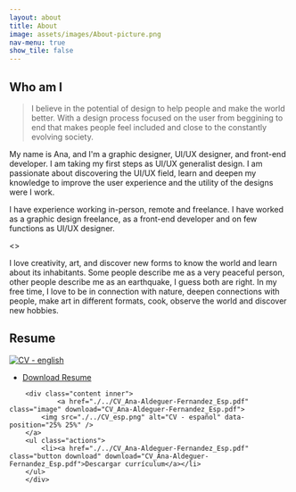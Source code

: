 ```yaml
---
layout: about
title: About
image: assets/images/About-picture.png
nav-menu: true
show_tile: false
---
```


<section id="one">
<h2>Who am I</h2>
<!-- Blockquote -->
<blockquote>I believe in the potential of design to help people and make the world better. With a design process focused on the user from beggining to end that makes people feel included and close to the constantly evolving society.</blockquote>

<p>My name is Ana, and I'm a graphic designer, UI/UX designer, and front-end developer. I am taking my first steps as UI/UX generalist design. I am passionate about discovering the UI/UX field, learn and deepen my knowledge to improve the user experience and the utility of the designs were I work.</p>

<p>I have experience working in-person, remote and freelance. I have worked as a graphic design freelance, as a front-end developer and on few functions as UI/UX designer.</p><>

<p>I love creativity, art, and discover new forms to know the world and learn about its inhabitants. Some people describe me as a very peaceful person, other people describe me as an earthquake, I guess both are right. In my free time, I love to be in connection with nature, deepen connections with people, make art in different formats, cook, observe the world and discover new hobbies.</p>

</section>

<section id="two">
<h2>Resume</h2>
</section>

<section class="special" id="three">
    <div class="content inner">
<a href="./../CV_Ana-Aldeguer-Fernandez_Eng.pdf" class="image" download="CV_Ana-Aldeguer-Fernandez_Eng.pdf">
			<img src="./../CV_eng.png" alt="CV - english" data-position="25% 25%" />
		</a>
        <ul class="actions">
    		<li><a href="./../CV_Ana-Aldeguer-Fernandez_Eng.pdf" class="button download" download="CV_Ana-Aldeguer-Fernandez_Eng.pdf">Download Resume</a></li>
    	</ul>
    </div>

    	<div class="content inner">
    			<a href="./../CV_Ana-Aldeguer-Fernandez_Esp.pdf" class="image" download="CV_Ana-Aldeguer-Fernandez_Esp.pdf">
    		<img src="./../CV_esp.png" alt="CV - español" data-position="25% 25%" />
    	</a>
        <ul class="actions">
    		<li><a href="./../CV_Ana-Aldeguer-Fernandez_Esp.pdf" class="button download" download="CV_Ana-Aldeguer-Fernandez_Esp.pdf">Descargar currículum</a></li>
    	</ul>
    	</div>

</section>
